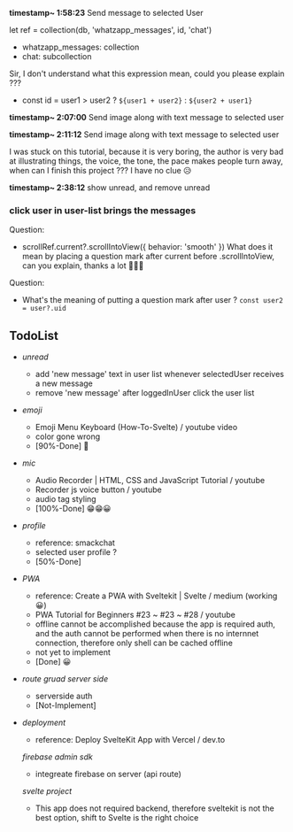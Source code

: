__**timestamp~ 1:58:23**__
Send message to selected User

let ref = collection(db, 'whatzapp_messages', id, 'chat')
- whatzapp_messages: collection
- chat: subcollection

Sir, I don't understand what this expression mean, could you please explain ???
- const id = user1 > user2 ? `${user1 + user2}` : `${user2 + user1}` 

__**timestamp~ 2:07:00**__
Send image along with text message to selected user

__**timestamp~ 2:11:12**__
Send image along with text message to selected user

I was stuck on this tutorial, because it is very boring, the author is very bad at illustrating things, the voice, the tone, the pace makes people turn away, when can I finish this project ??? I have no clue 😥

__**timestamp~ 2:38:12**__
show unread, and remove unread

### click user in user-list brings the messages

Question:
- scrollRef.current?.scrollIntoView({ behavior: 'smooth' })
What does it mean by placing a question mark after current before .scrollIntoView, can you explain, thanks a lot 🙏🙏🙏

Question: 
- What's the meaning of putting a question mark after user ?
`const user2 = user?.uid`

## TodoList

- _*unread*_ 
  - add 'new message' text in user list whenever selectedUser receives a new message
  - remove 'new message' after loggedInUser click the user list 

- _*emoji*_
  - Emoji Menu Keyboard (How-To-Svelte) / youtube video
  - color gone wrong
  - [90%-Done] 🙂

- _*mic*_ 
  - Audio Recorder | HTML, CSS and JavaScript Tutorial / youtube
  - Recorder js voice button / youtube
  - audio tag styling
  - [100%-Done] 😁😁😀

- _*profile*_
  - reference: smackchat
  - selected user profile ?
  - [50%-Done]

- _*PWA*_
  - reference: Create a PWA with Sveltekit | Svelte / medium (working 😀)
  - PWA Tutorial for Beginners #23 ~ #23 ~ #28 / youtube
  - offline cannot be accomplished because the app is required auth, and the auth cannot be performed when there is no internnet connection, therefore only shell can be cached offline
  - not yet to implement
  - [Done] 😀

- _*route gruad server side*_
  - serverside auth
  - [Not-Implement] 

- _*deployment*_
  - reference: Deploy SvelteKit App with Vercel / dev.to
 
  _*firebase admin sdk*_
  - integreate firebase on server (api route)

  _*svelte project*_
  - This app does not required backend, therefore sveltekit is not the best option, shift to Svelte is the right choice


